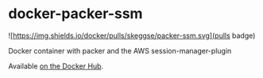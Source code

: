 # docker-packer-ssm

![https://img.shields.io/docker/pulls/skeggse/packer-ssm.svg](pulls badge)

Docker container with packer and the AWS session-manager-plugin

Available [on the Docker Hub](https://hub.docker.com/r/skeggse/packer-ssm).
